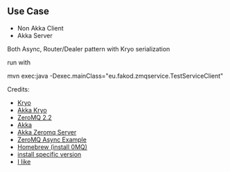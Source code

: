 Use Case
-----

* Non Akka Client
* Akka Server

Both Async, Router/Dealer pattern with Kryo serialization

run with

   mvn exec:java -Dexec.mainClass="eu.fakod.zmqservice.TestServiceClient"

Credits:

* [Kryo](https://code.google.com/p/kryo/)
* [Akka Kryo](https://github.com/romix/akka-kryo-serialization)
* [ZeroMQ 2.2](http://www.zeromq.org/)
* [Akka](http://akka.io/)
* [Akka Zeromq Server](https://github.com/jiminoc/akka-zeromq-server)
* [ZeroMQ Async Example](https://github.com/imatix/zguide/blob/master/examples/Scala/asyncsrv.scala)
* [Homebrew (install 0MQ)](http://mxcl.github.com/homebrew/)
* [install specific version](http://timnew.github.com/blog/2012/06/02/install-specific-version-of-tool-with-HomeBrew/)
* [I like](http://www.scala-lang.org/)